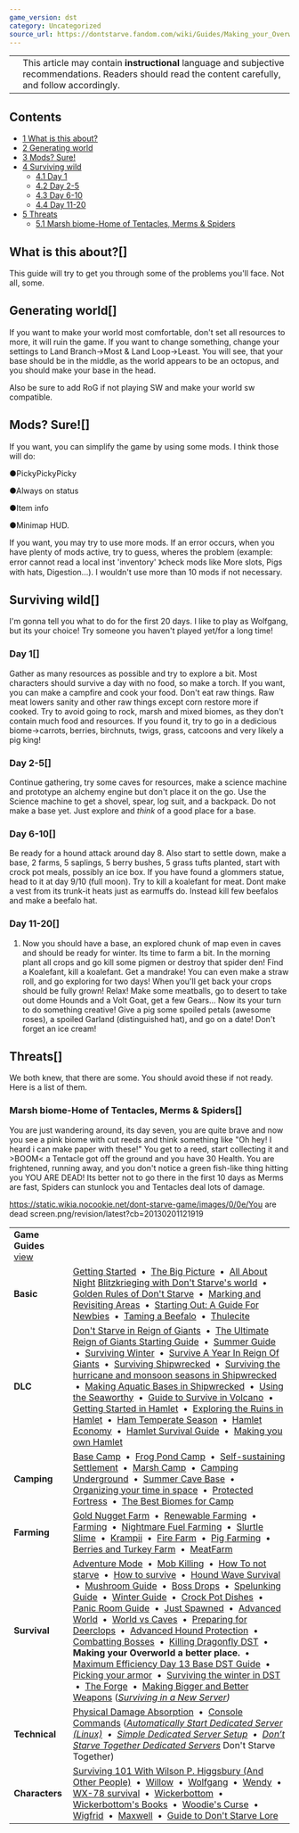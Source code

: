 ```yaml
---
game_version: dst
category: Uncategorized
source_url: https://dontstarve.fandom.com/wiki/Guides/Making_your_Overworld_a_better_place.
---
```


|  |  |
| --- | --- |
|  | This article may contain **instructional** language and subjective recommendations. Readers should read the content carefully, and follow accordingly. |

## Contents

* [1 What is this about?](#What_is_this_about?)
* [2 Generating world](#Generating_world)
* [3 Mods? Sure!](#Mods?_Sure!)
* [4 Surviving wild](#Surviving_wild)
  + [4.1 Day 1](#Day_1)
  + [4.2 Day 2-5](#Day_2-5)
  + [4.3 Day 6-10](#Day_6-10)
  + [4.4 Day 11-20](#Day_11-20)
* [5 Threats](#Threats)
  + [5.1 Marsh biome-Home of Tentacles, Merms & Spiders](#Marsh_biome-Home_of_Tentacles,_Merms_&_Spiders)

## What is this about?[]

This guide will try to get you through some of the problems you'll face. Not all, some.

## Generating world[]

If you want to make your world most comfortable, don't set all resources to more, it will ruin the game. If you want to change something, change your settings to Land Branch->Most & Land Loop->Least. You will see, that your base should be in the middle, as the world appears to be an octopus, and you should make your base in the head.

Also be sure to add RoG if not playing SW and make your world sw compatible.

## Mods? Sure![]

If you want, you can simplify the game by using some mods. I think those will do:

●PickyPickyPicky

●Always on status

●Item info

●Minimap HUD.

If you want, you may try to use more mods. If an error occurs, when you have plenty of mods active, try to guess, wheres the problem (example: error cannot read a local inst 'inventory' 》check mods like More slots, Pigs with hats, Digestion...). I wouldn't use more than 10 mods if not necessary.

## Surviving wild[]

I'm gonna tell you what to do for the first 20 days. I like to play as Wolfgang, but its your choice! Try someone you haven't played yet/for a long time!

### Day 1[]

Gather as many resources as possible and try to explore a bit. Most characters should survive a day with no food, so make a torch. If you want, you can make a campfire and cook your food. Don't eat raw things. Raw meat lowers sanity and other raw things except corn restore more if cooked. Try to avoid going to rock, marsh and mixed biomes, as they don't contain much food and resources. If you found it, try to go in a dedicious biome->carrots, berries, birchnuts, twigs, grass, catcoons and very likely a pig king!

### Day 2-5[]

Continue gathering, try some caves for resources, make a science machine and prototype an alchemy engine but don't place it on the go. Use the Science machine to get a shovel, spear, log suit, and a backpack. Do not make a base yet. Just explore and *think* of a good place for a base.

### Day 6-10[]

Be ready for a hound attack around day 8. Also start to settle down, make a base, 2 farms, 5 saplings, 5 berry bushes, 5 grass tufts planted, start with crock pot meals, possibly an ice box. If you have found a glommers statue, head to it at day 9/10 (full moon). Try to kill a koalefant for meat. Dont make a vest from its trunk-it heats just as earmuffs do. Instead kill few beefalos and make a beefalo hat.

### Day 11-20[]

1. Now you should have a base, an explored chunk of map even in caves and should be ready for winter. Its time to farm a bit. In the morning plant all crops and go kill some pigmen or destroy that spider den! Find a Koalefant, kill a koalefant. Get a mandrake! You can even make a straw roll, and go exploring for two days! When you'll get back your crops should be fully grown! Relax! Make some meatballs, go to desert to take out dome Hounds and a Volt Goat, get a few Gears... Now its your turn to do something creative! Give a pig some spoiled petals (awesome roses), a spoiled Garland (distinguished hat), and go on a date! Don't forget an ice cream!

## Threats[]

We both knew, that there are some. You should avoid these if not ready. Here is a list of them.

### Marsh biome-Home of Tentacles, Merms & Spiders[]

You are just wandering around, its day seven, you are quite brave and now you see a pink biome with cut reeds and think something like "Oh hey! I heard i can make paper with these!" You get to a reed, start collecting it and >BOOM< a Tentacle got off the ground and you have 30 Health. You are frightened, running away, and you don't notice a green fish-like thing hitting you YOU ARE DEAD! Its better not to go there in the first 10 days as Merms are fast, Spiders can stunlock you and Tentacles deal lots of damage.

 https://static.wikia.nocookie.net/dont-starve-game/images/0/0e/You are dead screen.png/revision/latest?cb=20130201121919 



 

|  |  |
| --- | --- |
| **Game Guides** [view](/wiki/Template:Guide "Template:Guide") | |
| **Basic** | [Getting Started](/wiki/Guides/Getting_Started_Guide "Guides/Getting Started Guide")  •  [The Big Picture](/wiki/Guides/The_Big_Picture "Guides/The Big Picture")  •  [All About Night](/wiki/Guides/All_About_Night "Guides/All About Night") [Blitzkrieging with Don't Starve's world](/wiki/Guides/Blitzkrieging_with_Don%27t_Starve%27s_world "Guides/Blitzkrieging with Don't Starve's world")  •  [Golden Rules of Don't Starve](/wiki/Guides/Golden_Rules_of_Don%27t_Starve "Guides/Golden Rules of Don't Starve")  •  [Marking and Revisiting Areas](/wiki/Guides/Marking_and_Revisiting_Areas "Guides/Marking and Revisiting Areas")  •  [Starting Out: A Guide For Newbies](/wiki/Guides/Starting_Out:_A_Guide_For_Newbies "Guides/Starting Out: A Guide For Newbies")  •  [Taming a Beefalo](/wiki/Guides/Taming_a_Beefalo "Guides/Taming a Beefalo")  •  [Thulecite](/wiki/Guides/Thulecite "Guides/Thulecite") |
| **DLC** | [Don't Starve in Reign of Giants](/wiki/Guides/Don%27t_Starve_in_Reign_of_Giants "Guides/Don't Starve in Reign of Giants")  •  [The Ultimate Reign of Giants Starting Guide](/wiki/Guides/The_Ultimate_Reign_Of_Giants_Starting_Guide "Guides/The Ultimate Reign Of Giants Starting Guide")  •  [Summer Guide](/wiki/Guides/Summer_Guide "Guides/Summer Guide")  •  [Surviving Winter](/wiki/Guides/Surviving_Winter "Guides/Surviving Winter")  •  [Survive A Year In Reign Of Giants](/wiki/Guides/Survive_A_Year_In_Reign_Of_Giants "Guides/Survive A Year In Reign Of Giants")  •  [Surviving Shipwrecked](/wiki/Guides/Surviving_Shipwrecked "Guides/Surviving Shipwrecked")  •  [Surviving the hurricane and monsoon seasons in Shipwrecked](/wiki/Guides/Surviving_a_year_in_Shipwrecked "Guides/Surviving a year in Shipwrecked")  •  [Making Aquatic Bases in Shipwrecked](/wiki/Guides/Making_Aquatic_Bases_in_Shipwrecked "Guides/Making Aquatic Bases in Shipwrecked")  •  [Using the Seaworthy](/wiki/Guides/From_SW_to_RoG_via_the_Seaworthy! "Guides/From SW to RoG via the Seaworthy!")  •  [Guide to Survive in Volcano](/wiki/Guides/Guide_to_Survive_in_Volcano "Guides/Guide to Survive in Volcano")  •  [Getting Started in Hamlet](/wiki/Guides/Getting_Started_in_Hamlet "Guides/Getting Started in Hamlet")  •  [Exploring the Ruins in Hamlet](/wiki/Guides/Exploring_the_Ruins_in_Hamlet "Guides/Exploring the Ruins in Hamlet")  •  [Ham Temperate Season](/wiki/Guides/Ham_Temperate_Season "Guides/Ham Temperate Season")  •  [Hamlet Economy](/wiki/Guides/Hamlet_Economy "Guides/Hamlet Economy")  •  [Hamlet Survival Guide](/wiki/Guides/Hamlet_Survival_Guide "Guides/Hamlet Survival Guide")  •  [Making you own Hamlet](/wiki/Guides/Making_you_own_Hamlet "Guides/Making you own Hamlet") |
| **Camping** | [Base Camp](/wiki/Guides/Base_Camp_Guide "Guides/Base Camp Guide")  •  [Frog Pond Camp](/wiki/Guides/Frog_Pond_Camp_Guide "Guides/Frog Pond Camp Guide")  •  [Self-sustaining Settlement](/wiki/Guides/Self-sustaining_Settlement_Guide "Guides/Self-sustaining Settlement Guide")  •  [Marsh Camp](/wiki/Guides/Marsh_Camp_Guide "Guides/Marsh Camp Guide")  •  [Camping Underground](/wiki/Guides/Camping_Underground "Guides/Camping Underground")  •  [Summer Cave Base](/wiki/Guides/Summer_Cave_Base "Guides/Summer Cave Base")  •  [Organizing your time in space](/wiki/Guides/Organizing_your_time_in_space "Guides/Organizing your time in space")  •  [Protected Fortress](/wiki/Guides/Protected_Fortress "Guides/Protected Fortress")  •  [The Best Biomes for Camp](/wiki/Guides/The_Best_Biomes_for_Camp "Guides/The Best Biomes for Camp") |
| **Farming** | [Gold Nugget Farm](/wiki/Guides/Gold_Nugget_Farm_Guide "Guides/Gold Nugget Farm Guide")  •  [Renewable Farming](/wiki/Guides/Renewable_Farming "Guides/Renewable Farming")  •  [Farming](/wiki/Guides/Farming "Guides/Farming")  •  [Nightmare Fuel Farming](/wiki/Guides/Nightmare_Fuel_Farming "Guides/Nightmare Fuel Farming")  •  [Slurtle Slime](/wiki/Guides/Slurtle_Slime_Guide "Guides/Slurtle Slime Guide")  •  [Krampii](/wiki/Guides/Managing_Naughtiness "Guides/Managing Naughtiness")  •  [Fire Farm](/wiki/Guides/Fire_Farm "Guides/Fire Farm")  •  [Pig Farming](/wiki/Guides/Pig_Farming "Guides/Pig Farming")  •  [Berries and Turkey Farm](/wiki/Guides/Incredible_Inedible "Guides/Incredible Inedible")  •  [MeatFarm](/wiki/Guides/MeatFarm "Guides/MeatFarm") |
| **Survival** | [Adventure Mode](/wiki/Guides/Adventure_Guide "Guides/Adventure Guide")  •  [Mob Killing](/wiki/Guides/Mob_Killing_Guide "Guides/Mob Killing Guide")  •  [How To not starve](/wiki/Guides/How_to_not_starve "Guides/How to not starve")  •  [How to survive](/wiki/Guides/How_to_Survive "Guides/How to Survive")  •  [Hound Wave Survival](/wiki/Guides/Hound_Wave_Survival_Guide "Guides/Hound Wave Survival Guide")  •  [Mushroom Guide](/wiki/Guides/Mushroom_Guide "Guides/Mushroom Guide")  •  [Boss Drops](/wiki/Guides/What_To_Do_With_Boss_Drops "Guides/What To Do With Boss Drops")  •  [Spelunking Guide](/wiki/Guides/Spelunking_Guide "Guides/Spelunking Guide")  •  [Winter Guide](/wiki/Guides/Winter_Guide "Guides/Winter Guide")  •  [Crock Pot Dishes](/wiki/Guides/Crock_Pot_Dishes "Guides/Crock Pot Dishes")  •  [Panic Room Guide](/wiki/Guides/Panic_Room "Guides/Panic Room")  •  [Just Spawned](/wiki/Guides/You_Have_Just_Spawned,_Now_What%3F%3F "Guides/You Have Just Spawned, Now What??")  •  [Advanced World](/wiki/Guides/Advanced_World "Guides/Advanced World")  •  [World vs Caves](/wiki/Guides/World_vs_Caves "Guides/World vs Caves")  •  [Preparing for Deerclops](/wiki/Guides/Preparing_for_Deerclops "Guides/Preparing for Deerclops")  •  [Advanced Hound Protection](/wiki/Guides/Advanced_Hound_Protection "Guides/Advanced Hound Protection")  •  [Combatting Bosses](/wiki/Guides/Combatting_Bosses "Guides/Combatting Bosses")  •  [Killing Dragonfly DST](/wiki/Guides/Killing_Dragonfly_DST "Guides/Killing Dragonfly DST")  •  **Making your Overworld a better place.**  •  [Maximum Efficiency Day 13 Base DST Guide](/wiki/Guides/Maximum_Efficiency_Day_13_Base_DST_Guide "Guides/Maximum Efficiency Day 13 Base DST Guide")  •  [Picking your armor](/wiki/Guides/Picking_your_armor "Guides/Picking your armor")  •  [Surviving the winter in DST](/wiki/Guides/Surviving_the_winter_in_DST "Guides/Surviving the winter in DST")  •  [The Forge](/wiki/Guides/The_Forge "Guides/The Forge")  •  [Making Bigger and Better Weapons](/wiki/Guides/Making_Bigger_and_Better_Weapons "Guides/Making Bigger and Better Weapons")  (*[Surviving in a New Server](/wiki/Guides/Surviving_in_a_New_Server "Guides/Surviving in a New Server"))* |
| **Technical** | [Physical Damage Absorption](/wiki/Guides/Physical_Damage_Absorption "Guides/Physical Damage Absorption")  •  [Console Commands](/wiki/Guides/Console "Guides/Console")  (*[Automatically Start Dedicated Server (Linux)](/wiki/Guides/Automatically_Start_Dedicated_Server_(Linux) "Guides/Automatically Start Dedicated Server (Linux)")  •  [Simple Dedicated Server Setup](/wiki/Guides/Simple_Dedicated_Server_Setup "Guides/Simple Dedicated Server Setup")  •  [Don’t Starve Together Dedicated Servers](/wiki/Guides/Don%E2%80%99t_Starve_Together_Dedicated_Servers "Guides/Don’t Starve Together Dedicated Servers")* Don't Starve Together) |
| **Characters** | [Surviving 101 With Wilson P. Higgsbury (And Other People)](/wiki/Guides/Surviving_101_With_Wilson_P._Higgsbury_(And_Other_People) "Guides/Surviving 101 With Wilson P. Higgsbury (And Other People)")  •  [Willow](/wiki/Guides/Character_guide-Willow "Guides/Character guide-Willow")  •  [Wolfgang](/wiki/Guides/Character_guide_-_Wolfgang,_The_Strongman "Guides/Character guide - Wolfgang, The Strongman")  •  [Wendy](/wiki/Guides/Character_guides-Wendy "Guides/Character guides-Wendy")  •  [WX-78 survival](/wiki/Guides/WX-78_survival "Guides/WX-78 survival")  •  [Wickerbottom](/wiki/Guides/Wickerbottom "Guides/Wickerbottom")  •  [Wickerbottom's Books](/wiki/Guides/Character_guide_-_Wickerbottom%27s_Books "Guides/Character guide - Wickerbottom's Books")  •  [Woodie's Curse](/wiki/Guides/Woodie%27s_Curse "Guides/Woodie's Curse")  •  [Wigfrid](/wiki/User_blog:Cmshaw/Adventure_Mode_with_Wigfrid_Guide "User blog:Cmshaw/Adventure Mode with Wigfrid Guide")  •  [Maxwell](/wiki/Guides/Character_Guide_-_Maxwell "Guides/Character Guide - Maxwell")  •  [Guide to Don't Starve Lore](/wiki/Guides/Guide_to_Don%27t_Starve_Lore "Guides/Guide to Don't Starve Lore") |